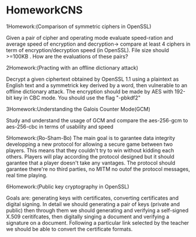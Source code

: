 # HomeworkCNS

1Homework:(Comparison of symmetric ciphers in OpenSSL)

Given a pair of cipher and operating mode evaluate speed-ration and average speed of encryption and decryption-> compare at least 4 ciphers in term of encryption/decryption speed (in OpenSSL). File size should >=100KB . How are the evaluations of these pairs?


2Homework:(Practing with an offline dictionary attack)

Decrypt a given ciphertext obtained by OpenSSL 1.1 using a plaintext as English text and a symmetrick key derived by a word, then vulnerable to an offline dictionary attack. The encryption should be made by AES with 192-bit key in CBC mode. You should use the flag "-pbkdf2"


3Homework:Understanding the Galois Counter Mode(GCM)

Study and understand the usage of GCM and compare the aes-256-gcm to aes-256-cbc in terms of usability and speed


5Homework:(Ro-Sham-Bo)
The main goal is to garantee data integrity developping a new protocol for allowing a secure game between two players. This means that they couldn't try to win without kidding each others. Players will play according the protocol designed but it should garantee that a player doesn't take any vantages.  The protocol should garantee there're no third parties, no MITM no outof the protocol messages, real time playing. 


6Homework:(Public key cryptography in OpenSSL)

Goals are: generating keys with certificates, converting certificates and digital signing. In detail we should generating a pair of keys (private and public) then through them we should generating and verifying a self-signed X.509 ceritifcates, then digitally singing a document and verifying a signature on a document. Following  a particular link selected by the teacher we should be able to convert the certificate formats.
